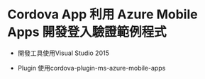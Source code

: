 # Cordova App 利用 Azure Mobile Apps 開發登入驗證範例程式 #



- 開發工具使用Visual Studio 2015

- Plugin 使用cordova-plugin-ms-azure-mobile-apps
